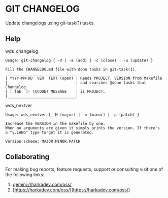 GIT CHANGELOG
=============

Update changelogs using git-task(1) tasks.

## Help

wds_changelog

    Usage: git-changelog { -V | -a (add) | -c (close) | -u (update) }
    
    Fill the CHANGELOG.md file with done tasks in git-task(1).
     ______________________________
    | YYYY-MM-DD  VER  TEXT (open) | Reads PROJECT, VERSION from Makefile
    |                              | and searches @done tasks that Changelog
    | [ tab  ]- (@CODE) MESSAGE    | is PROJECT.
    |______________________________|

wds_nextver

    Usage: wds_nextver { -M (major) | -m (minor) | -p (patch) }
    
    Increase the VERSION in the makefile by one.
    When no arguments are given it simply prints the version. If there's
    a "v.LANG" type target it is generated.
    
    Version scheme: MAJOR.MINOR.PATCH

## Collaborating

For making bug reports, feature requests, support or consulting visit
one of the following links:

1. [gemini://harkadev.com/oss/](gemini://harkadev.com/oss/)
2. [https://harkadev.com/oss/](https://harkadev.com/oss/)
